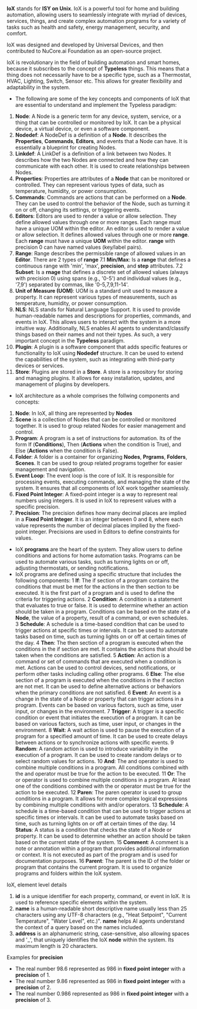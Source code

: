 
**IoX** stands for **ISY on Unix**. IoX is a powerful tool for home and building automation, allowing users to seamlessly integrate with myriad of devices, services, things, and create complex automation programs for a variety of tasks such as health and safety, energy management, security, and comfort.

IoX was designed and developed by Universal Devices, and then contributed to NuCore.ai Foundation as an open-source project.

IoX is revolutionary in the field of building automation and smart homes, because it subscribes to the concept of **Typeless** things. This means that a thing does not
necessarily have to be a specific type, such as a Thermostat, HVAC, Lighting, Switch, Sensor etc. This allows for greater flexibility and adaptability 
in the system. 

* The following are some of the key concepts and components of IoX that are essential to understand and implement the Typeless paradigm:
1. **Node**: A Node is a generic term for any device, system, service, or a thing that can be controlled or monitored by IoX. It can be a physical device, a virtual device, or even a software component.
2. **Nodedef**: A NodeDef is a definition of a **Node**. It describes the **Properties**, **Commands**, **Editors**, and events that a Node can have. It is essentially a blueprint for creating Nodes.
3. **Linkdef**: A LinkDef is a definition of a link between two Nodes. It describes how the two Nodes are connected and how they can communicate with each other. It is used to create relationships between Nodes.
4. **Properties**: Properties are attributes of a **Node** that can be monitored or controlled. They can represent various types of data, such as temperature, humidity, or power consumption.
5. **Commands**: Commands are actions that can be performed on a **Node**. They can be used to control the behavior of the Node, such as turning it on or off, changing its settings, or triggering events.
6. **Editors**: Editors are used to render a value or allow selection. They define allowed values through one or more ranges. Each range must have a unique UOM within the editor.  An editor is used to render a value or allow selection. It defines allowed values through one or more **range**. Each **range** must have a unique **UOM** within the editor. **range** with precision 0 can have named values (key/label pairs).
7. **Range**: Range describes the permissible range of allowed values in an **Editor**. There are 2 types of **range** 
7.1 **Min/Max**: Is a **range** that defines a continuous range with 'min', 'max', **precision**, and **step** attributes. 
7.2 **Subset**: Is a **rnage** that defines a discrete set of allowed values (always with precision 0) using spans (e.g., '0-5') and individual values (e.g., '7,9') separated by commas, like '0-5,7,9,11-14'.
8. **Unit of Measure (UOM)**: UOM is a standard unit used to measure a property. It can represent various types of measurements, such as temperature, humidity, or power consumption.
9. **NLS**: NLS stands for Natural Language Support. It is used to provide human-readable names and descriptions for properties, commands, and events in IoX. This allows users to interact with the system in a more intuitive way. 
Additionally, NLS enables AI agents to understand/classify things based on their names and not their types. As such, a very important concept in the **Typeless** paradigm.
10. **Plugin**: A plugin is a software component that adds specific features or functionality to IoX using **Nodedef** structure. 
It can be used to extend the capabilities of the system, such as integrating with third-party devices or services.
11. **Store**: Plugins are stored in a **Store**. A store is a repository for storing and managing plugins. It allows for easy installation, updates, and management of plugins by developers.


* IoX architecture as a whole comprises the follwing components and concepts:
1. **Node**: In IoX, all thing are represented by **Nodes**
2. **Scene** is a collection of Nodes that can be controlled or monitored together. It is used to group related Nodes for easier management and control.
3. **Program**: A program is a set of instructions for automation. Its of the form If (**Conditions**), Then (**Actions** when the condition is True), and Else (**Actions** when the condition is False). 
4. **Folder**: A folder is a container for organizing **Nodes**, **Prgrams**, **Folders**, **Scenes**. It can be used to group related programs together for easier management and navigation.
5. **Event Loop**: The event loop is the core of IoX. It is responsible for processing events, executing commands, and managing the state of the system. It ensures that all components of IoX work together seamlessly.
6. **Fixed Point Integer**: A fixed-point integer is a way to represent real numbers using integers. It is used in IoX to represent values with a specific precision.
7. **Precision**: The precision defines how many decimal places are implied in a **Fixed Point Integer**. It is an integer between 0 and 8, where each value represents the number of decimal places implied by the fixed-point integer. Precisions are used in Editors to define constraints for values.


* IoX **programs** are the heart of the system. They allow users to define conditions and actions for home automation tasks. Programs can be used to automate various tasks, such as turning lights on or off, adjusting thermostats, or sending notifications.
* IoX programs are defined using a specific structure that includes the following components:
1 **If**: The if section of a program contains the conditions that must be met for the actions in the then section to be executed. It is the first part of a program and is used to define the criteria for triggering actions.
2 **Condition**: A condition is a statement that evaluates to true or false. It is used to determine whether an action should be taken in a program. 
Conditions can be based on the state of a **Node**, the value of a property, result of a command, or even schedules.
3 **Schedule**: A schedule is a time-based condition that can be used to trigger actions at specific times or intervals. It can be used to automate tasks based on time, such as turning lights on or off at certain times of the day.
4 **Then**: The then section of a program is executed when the conditions in the if section are met. It contains the actions that should be taken when the conditions are satisfied.
5 **Action**: An action is a command or set of commands that are executed when a condition is met. Actions can be used to control devices, send notifications, or perform other tasks including calling other programs.
6 **Else**: The else section of a program is executed when the conditions in the if section are not met. It can be used to define alternative actions or behaviors when the primary conditions are not satisfied.
6 **Event**: An event is a change in the state of a Node or property that can trigger actions in a program. Events can be based on various factors, such as time, user input, or changes in the environment.
7 **Trigger**: A trigger is a specific condition or event that initiates the execution of a program. It can be based on various factors, such as time, user input, or changes in the environment.
8 **Wait**: A wait action is used to pause the execution of a program for a specified amount of time. It can be used to create delays between actions or to synchronize actions with specific events.
9 **Random**: A random action is used to introduce variability in the execution of a program. It can be used to create random delays or to select random values for actions.
10 **And**: The and operator is used to combine multiple conditions in a program. All conditions combined with the and operator must be true for the action to be executed.
11 **Or**: The or operator is used to combine multiple conditions in a program. At least one of the conditions combined with the or operator must be true for the action to be executed.
12 **Paren**: The paren operator is used to group conditions in a program. It allows for more complex logical expressions by combining multiple conditions with and/or operators.
13 **Schedule**: A schedule is a time-based condition that can be used to trigger actions at specific times or intervals. It can be used to automate tasks based on time, such as turning lights on or off at certain times of the day.
14 **Status**: A status is a condition that checks the state of a Node or property. It can be used to determine whether an action should be taken based on the current state of the system.
15 **Comment**: A comment is a note or annotation within a program that provides additional information or context. It is not executed as part of the program and is used for documentation purposes.
16 **Parent**: The parent is the ID of the folder or program that contains the current program. It is used to organize programs and folders within the IoX system.


IoX, element level details
1. **id** is a unique identifier for each property, command, or event in IoX. It is used to reference specific elements within the system.
2. **name** is a human-readable short descriptive name usually less than 25 characters using any UTF-8 characters (e.g., \"Heat Setpoint\", \"Current Temperature\", \"Water Level\", etc.)". **name** helps AI agents understand the context of a query based on the names included.
3. **address** is an alphanumeric string, case-sensitive, also allowing spaces and '_', that uniquely identifies the IoX **node** within the system. Its maximum length is 20 characters. 


Examples for **precision**
* The real number 98.6 represented as 986 in **fixed point integer** with a **precision** of 1. 
* The real number 9.86 represented as 986 in **fixed point integer** with a **precision** of 2. 
* The real number 0.986 represented as 986 in **fixed point integer** with a **precision** of 3. 

